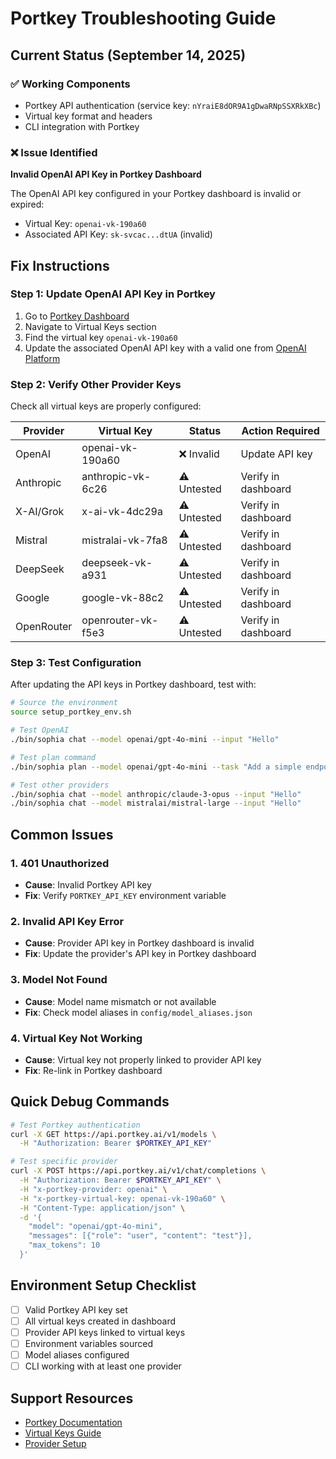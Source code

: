 # Portkey Troubleshooting Guide

## Current Status (September 14, 2025)

### ✅ Working Components
- Portkey API authentication (service key: `nYraiE8dOR9A1gDwaRNpSSXRkXBc`)
- Virtual key format and headers
- CLI integration with Portkey

### ❌ Issue Identified
**Invalid OpenAI API Key in Portkey Dashboard**

The OpenAI API key configured in your Portkey dashboard is invalid or expired:
- Virtual Key: `openai-vk-190a60`
- Associated API Key: `sk-svcac...dtUA` (invalid)

## Fix Instructions

### Step 1: Update OpenAI API Key in Portkey
1. Go to [Portkey Dashboard](https://app.portkey.ai)
2. Navigate to Virtual Keys section
3. Find the virtual key `openai-vk-190a60`
4. Update the associated OpenAI API key with a valid one from [OpenAI Platform](https://platform.openai.com/account/api-keys)

### Step 2: Verify Other Provider Keys
Check all virtual keys are properly configured:

| Provider | Virtual Key | Status | Action Required |
|----------|------------|--------|-----------------|
| OpenAI | openai-vk-190a60 | ❌ Invalid | Update API key |
| Anthropic | anthropic-vk-6c26 | ⚠️ Untested | Verify in dashboard |
| X-AI/Grok | x-ai-vk-4dc29a | ⚠️ Untested | Verify in dashboard |
| Mistral | mistralai-vk-7fa8 | ⚠️ Untested | Verify in dashboard |
| DeepSeek | deepseek-vk-a931 | ⚠️ Untested | Verify in dashboard |
| Google | google-vk-88c2 | ⚠️ Untested | Verify in dashboard |
| OpenRouter | openrouter-vk-f5e3 | ⚠️ Untested | Verify in dashboard |

### Step 3: Test Configuration
After updating the API keys in Portkey dashboard, test with:

```bash
# Source the environment
source setup_portkey_env.sh

# Test OpenAI
./bin/sophia chat --model openai/gpt-4o-mini --input "Hello"

# Test plan command
./bin/sophia plan --model openai/gpt-4o-mini --task "Add a simple endpoint"

# Test other providers
./bin/sophia chat --model anthropic/claude-3-opus --input "Hello"
./bin/sophia chat --model mistralai/mistral-large --input "Hello"
```

## Common Issues

### 1. 401 Unauthorized
- **Cause**: Invalid Portkey API key
- **Fix**: Verify `PORTKEY_API_KEY` environment variable

### 2. Invalid API Key Error
- **Cause**: Provider API key in Portkey dashboard is invalid
- **Fix**: Update the provider's API key in Portkey dashboard

### 3. Model Not Found
- **Cause**: Model name mismatch or not available
- **Fix**: Check model aliases in `config/model_aliases.json`

### 4. Virtual Key Not Working
- **Cause**: Virtual key not properly linked to provider API key
- **Fix**: Re-link in Portkey dashboard

## Quick Debug Commands

```bash
# Test Portkey authentication
curl -X GET https://api.portkey.ai/v1/models \
  -H "Authorization: Bearer $PORTKEY_API_KEY"

# Test specific provider
curl -X POST https://api.portkey.ai/v1/chat/completions \
  -H "Authorization: Bearer $PORTKEY_API_KEY" \
  -H "x-portkey-provider: openai" \
  -H "x-portkey-virtual-key: openai-vk-190a60" \
  -H "Content-Type: application/json" \
  -d '{
    "model": "openai/gpt-4o-mini",
    "messages": [{"role": "user", "content": "test"}],
    "max_tokens": 10
  }'
```

## Environment Setup Checklist

- [ ] Valid Portkey API key set
- [ ] All virtual keys created in dashboard
- [ ] Provider API keys linked to virtual keys
- [ ] Environment variables sourced
- [ ] Model aliases configured
- [ ] CLI working with at least one provider

## Support Resources

- [Portkey Documentation](https://docs.portkey.ai)
- [Virtual Keys Guide](https://docs.portkey.ai/docs/product/ai-gateway/virtual-keys)
- [Provider Setup](https://docs.portkey.ai/docs/integrations/llms)
